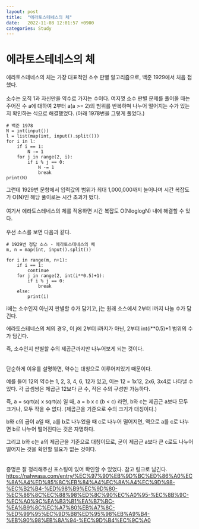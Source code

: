 ```yaml
---
layout: post
title:  "에라토스테네스의 체"
date:   2022-11-08 12:01:57 +0900
categories: Study
---
```

# 에라토스테네스의 체

에라토스테네스의 체는 가장 대표적인 소수 판별 알고리즘으로, 백준 1929에서 처음 접했다.
<br><br>
소수는 오직 1과 자신만을 약수로 가지는 수이다.
여지껏 소수 판별 문제를 풀어올 때는 주어진 수 a에 대하여 2부터 a(a >= 2)의 범위를 반복하며 나누어 떨어지는 수가 있는지 확인하는 식으로 해결했었다. (아래 1978번을 그렇게 풀었다.)

```
# 백준 1978
N = int(input())
l = list(map(int, input().split()))
for i in l:
    if i == 1:
        N -= 1
    for j in range(2, i):
        if i % j == 0:
            N -= 1
            break
print(N)
```

그런데 1929번 문항에서 입력값의 범위가 최대 1,000,000까지 늘어나며 시간 복잡도가 O(N)인 해당 풀이로는 시간 초과가 떴다.
<br><br>
여기서 에라토스테네스의 체를 적용하면 시간 복잡도 O(NloglogN) 내에 해결할 수 있다.
<br><br>
우선 소스를 보면 다음과 같다.

```
# 1929번 정답 소스 - 에라토스테네스의 체
m, n = map(int, input().split())

for i in range(m, n+1):
    if i == 1:
        continue
    for j in range(2, int(i**0.5)+1):
        if i % j == 0:
            break
    else:
        print(i)
```

i에는 소수인지 아닌지 판별할 수가 담기고, j는 원래 소스에서 2부터 i까지 나눌 수가 담긴다.

에라토스테네스의 체의 경우, 이 j에 2부터 i까지가 아닌, 2부터 int(i**0.5)+1 범위의 수가 담긴다.

즉, 소수인지 판별할 수의 제곱근까지만 나누어보게 되는 것이다.
<br><br><br>
단순하게 이유를 설명하면, 약수는 대칭으로 이루어져있기 때문이다.

예를 들어 12의 약수는 1, 2, 3, 4, 6, 12가 있고, 
이는 12 = 1x12, 2x6, 3x4로 나타낼 수 있다.
각 곱셈쌍은 제곱근 12보다 큰 수, 작은 수의 구성만 가능하다.

즉, a = sqrt(a) x sqrt(a) 일 때, a = b x c (b < c) 라면, b와 c는 제곱근 a보다 모두 크거나, 모두 작을 수 없다. (제곱근을 기준으로 수의 크기가 대칭이다.)

b와 c의 곱이 a일 때, a를 b로 나누었을 때 c로 나누어 떨어지면, 역으로 a를 c로 나누면 b로 나누어 떨어진다는 것은 자명하다.

그리고 b와 c는 a의 제곱근을 기준으로 대칭이므로, 굳이 제곱근 a보다 큰 c로도 나누어 떨어지는 것을 확인할 필요가 없는 것이다.
<br><br><br>
증명은 잘 정리해주신 포스팅이 있어 확인할 수 있었다.
참고 링크로 남긴다.<br>
https://nahwasa.com/entry/%EC%97%90%EB%9D%BC%ED%86%A0%EC%8A%A4%ED%85%8C%EB%84%A4%EC%8A%A4%EC%9D%98-%EC%B2%B4-%ED%98%B9%EC%9D%80-%EC%86%8C%EC%88%98%ED%8C%90%EC%A0%95-%EC%8B%9C-%EC%A0%9C%EA%B3%B1%EA%B7%BC-%EA%B9%8C%EC%A7%80%EB%A7%8C-%ED%99%95%EC%9D%B8%ED%95%98%EB%A9%B4-%EB%90%98%EB%8A%94-%EC%9D%B4%EC%9C%A0